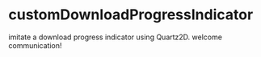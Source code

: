 # customDownloadProgressIndicator
imitate a download progress indicator using Quartz2D.
welcome communication!
